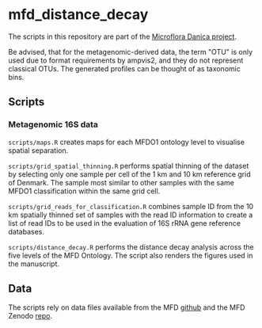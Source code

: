 # mfd_distance_decay
The scripts in this repository are part of the [Microflora Danica project](https://github.com/cmc-aau/mfd_wiki/wiki). 

Be advised, that for the metagenomic-derived data, the term "OTU" is only used due to format requirements by ampvis2, and they do not represent classical OTUs. 
The generated profiles can be thought of as taxonomic bins. 

## Scripts
### Metagenomic 16S data 
`scripts/maps.R` creates maps for each MFDO1 ontology level to visualise spatial separation.


`scripts/grid_spatial_thinning.R` performs spatial thinning of the dataset by selecting only one sample per cell of the 1 km and 10 km reference grid of Denmark. The sample most similar to other samples with the same MFDO1 classification within the same grid cell. 


`scripts/grid_reads_for_classification.R` combines sample ID from the 10 km spatially thinned set of samples with the read ID information to create a list of read IDs to be used in the evaluation of 16S rRNA gene reference databases. 


`scripts/distance_decay.R` performs the distance decay analysis across the five levels of the MFD Ontology. The script also renders the figures used in the manuscript. 

## Data
The scripts rely on data files available from the MFD [github](https://github.com/cmc-aau/mfd_metadata) and the MFD Zenodo [repo](https://zenodo.org/records/12605769). 
